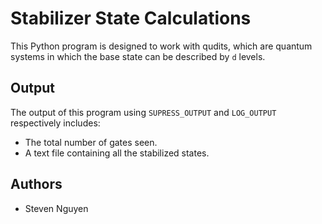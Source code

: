 # Stabilizer State Calculations

This Python program is designed to work with qudits, which are quantum systems in which the base state can be described by `d` levels.

## Output

The output of this program using `SUPRESS_OUTPUT` and `LOG_OUTPUT` respectively includes:

-   The total number of gates seen.
-   A text file containing all the stabilized states.

## Authors
-  Steven Nguyen
